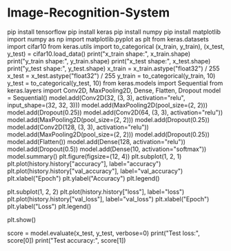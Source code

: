 # Image-Recognition-System

pip install tensorflow
pip install keras
pip install numpy
pip install matplotlib
import numpy as np
import matplotlib.pyplot as plt
from keras.datasets import cifar10
from keras.utils import to_categorical
(x_train, y_train), (x_test, y_test) = cifar10.load_data()
print("x_train shape:", x_train.shape)
print("y_train shape:", y_train.shape)
print("x_test shape:", x_test.shape)
print("y_test shape:", y_test.shape)
x_train = x_train.astype("float32") / 255
x_test = x_test.astype("float32") / 255
y_train = to_categorical(y_train, 10)
y_test = to_categorical(y_test, 10)
from keras.models import Sequential
from keras.layers import Conv2D, MaxPooling2D, Dense, Flatten, Dropout
model = Sequential()
model.add(Conv2D(32, (3, 3), activation="relu", input_shape=(32, 32, 3)))
model.add(MaxPooling2D(pool_size=(2, 2)))
model.add(Dropout(0.25))
model.add(Conv2D(64, (3, 3), activation="relu"))
model.add(MaxPooling2D(pool_size=(2, 2)))
model.add(Dropout(0.25))
model.add(Conv2D(128, (3, 3), activation="relu"))
model.add(MaxPooling2D(pool_size=(2, 2)))
model.add(Dropout(0.25))
model.add(Flatten())
model.add(Dense(128, activation="relu"))
model.add(Dropout(0.5))
model.add(Dense(10, activation="softmax"))
model.summary()
plt.figure(figsize=(12, 4))
plt.subplot(1, 2, 1)
plt.plot(history.history["accuracy"], label="accuracy")
plt.plot(history.history["val_accuracy"], label="val_accuracy")
plt.xlabel("Epoch")
plt.ylabel("Accuracy")
plt.legend()

plt.subplot(1, 2, 2)
plt.plot(history.history["loss"], label="loss")
plt.plot(history.history["val_loss"], label="val_loss")
plt.xlabel("Epoch")
plt.ylabel("Loss")
plt.legend()

plt.show()

score = model.evaluate(x_test, y_test, verbose=0)
print("Test loss:", score[0])
print("Test accuracy:", score[1])
